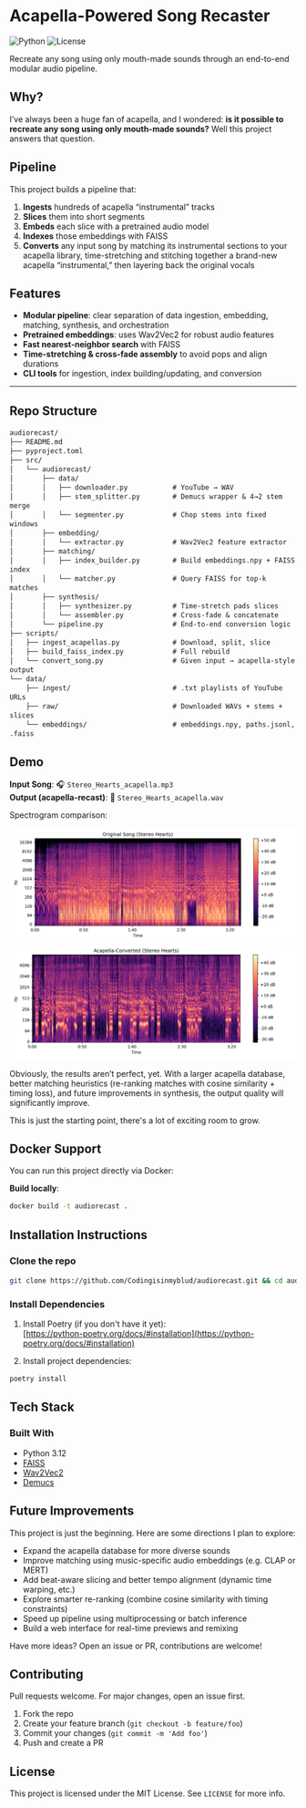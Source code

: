 # Acapella-Powered Song Recaster
![Python](https://img.shields.io/badge/Python-3.12-blue)
![License](https://img.shields.io/badge/License-MIT-green)

Recreate any song using only mouth-made sounds through an end-to-end modular audio pipeline.

## Why?
I’ve always been a huge fan of acapella, and I wondered: **is it possible to recreate any song using only mouth-made sounds?** Well this project answers that question. 

## Pipeline
This project builds a pipeline that:

1. **Ingests** hundreds of acapella “instrumental” tracks  
2. **Slices** them into short segments  
3. **Embeds** each slice with a pretrained audio model  
4. **Indexes** those embeddings with FAISS  
5. **Converts** any input song by matching its instrumental sections to your acapella library, time-stretching and stitching together a brand-new acapella “instrumental,” then layering back the original vocals


## Features

- **Modular pipeline**: clear separation of data ingestion, embedding, matching, synthesis, and orchestration  
- **Pretrained embeddings**: uses Wav2Vec2 for robust audio features  
- **Fast nearest-neighbor search** with FAISS  
- **Time-stretching & cross-fade assembly** to avoid pops and align durations  
- **CLI tools** for ingestion, index building/updating, and conversion  

---
## Repo Structure
```
audiorecast/
├── README.md
├── pyproject.toml
├── src/
│   └── audiorecast/
│       ├── data/
│       │   ├── downloader.py           # YouTube → WAV
│       │   ├── stem_splitter.py        # Demucs wrapper & 4→2 stem merge
│       │   └── segmenter.py            # Chop stems into fixed windows
│       ├── embedding/
│       │   └── extractor.py            # Wav2Vec2 feature extractor
│       ├── matching/
│       │   ├── index_builder.py        # Build embeddings.npy + FAISS index
│       │   └── matcher.py              # Query FAISS for top-k matches
│       ├── synthesis/
│       │   ├── synthesizer.py          # Time-stretch pads slices
│       │   └── assembler.py            # Cross-fade & concatenate
│       └── pipeline.py                 # End-to-end conversion logic
├── scripts/
│   ├── ingest_acapellas.py             # Download, split, slice
│   ├── build_faiss_index.py            # Full rebuild
│   └── convert_song.py                 # Given input → acapella-style output
└── data/
    ├── ingest/                         # .txt playlists of YouTube URLs
    ├── raw/                            # Downloaded WAVs + stems + slices
    └── embeddings/                     # embeddings.npy, paths.jsonl, .faiss

```

## Demo

**Input Song**: 🎧 `Stereo_Hearts_acapella.mp3`  
**Output (acapella-recast)**: 🎤 `Stereo_Hearts_acapella.wav`

Spectrogram comparison:

![Original Spectrogram](tests/original_spec.png)
![Converted Spectrogram](tests/converted_spec.png)

Obviously, the results aren’t perfect, yet. With a larger acapella database, better matching heuristics (re-ranking matches with cosine similarity + timing loss), and future improvements in synthesis, the output quality will significantly improve.

This is just the starting point, there's a lot of exciting room to grow.

## Docker Support

You can run this project directly via Docker:

**Build locally**:
```bash
docker build -t audiorecast .
```

## Installation Instructions
### Clone the repo
```bash
git clone https://github.com/Codingisinmyblud/audiorecast.git && cd audiorecast
```
### Install Dependencies

1. Install Poetry (if you don't have it yet):  
   [https://python-poetry.org/docs/#installation](https://python-poetry.org/docs/#installation)

2. Install project dependencies:  
```bash
poetry install
```
## Tech Stack
### Built With
- Python 3.12
- [FAISS](https://github.com/facebookresearch/faiss)
- [Wav2Vec2](https://huggingface.co/facebook/wav2vec2-base)
- [Demucs](https://github.com/facebookresearch/demucs)

## Future Improvements

This project is just the beginning. Here are some directions I plan to explore:

- Expand the acapella database for more diverse sounds
- Improve matching using music-specific audio embeddings (e.g. CLAP or MERT)
- Add beat-aware slicing and better tempo alignment (dynamic time warping, etc.)
- Explore smarter re-ranking (combine cosine similarity with timing constraints)
- Speed up pipeline using multiprocessing or batch inference
- Build a web interface for real-time previews and remixing

Have more ideas? Open an issue or PR, contributions are welcome!


## Contributing
Pull requests welcome. For major changes, open an issue first.

1. Fork the repo
2. Create your feature branch (`git checkout -b feature/foo`)
3. Commit your changes (`git commit -m 'Add foo'`)
4. Push and create a PR

## License
This project is licensed under the MIT License. See `LICENSE` for more info.

